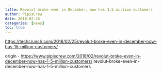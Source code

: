 ```yaml
---
title: Revolut broke even in December, now has 1.5 million customers
author: PipisCrew
date: 2018-02-26
categories: [news]
toc: true
---
```


https://techcrunch.com/2018/02/25/revolut-broke-even-in-december-now-has-15-million-customers/

origin - https://www.pipiscrew.com/2018/02/revolut-broke-even-in-december-now-has-1-5-million-customers/ revolut-broke-even-in-december-now-has-1-5-million-customers